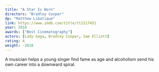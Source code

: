 ```yaml
---
title: "A Star Is Born"
directors: "Bradley Cooper"
dp: "Matthew Libatique"
link: https://www.imdb.com/title/tt1517451
year: 2018
awards: ["Best Cinematography"]
actors: [Lady Gaga, Bradley Cooper, Sam Elliott]
rating: A
weight: -2018
---
```

A musician helps a young singer find fame as age and alcoholism send his own career into a downward spiral.